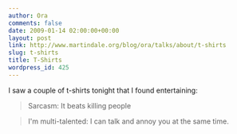 ```yaml
---
author: Ora
comments: false
date: 2009-01-14 02:00:00+00:00
layout: post
link: http://www.martindale.org/blog/ora/talks/about/t-shirts
slug: t-shirts
title: T-Shirts
wordpress_id: 425
---
```


I saw a couple of t-shirts tonight that I found entertaining:  


<blockquote>Sarcasm: It beats killing people</blockquote>

<blockquote>I'm multi-talented: I can talk and annoy you at the same time.</blockquote>
